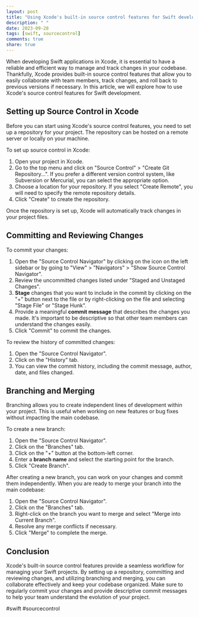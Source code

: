 ```yaml
---
layout: post
title: "Using Xcode's built-in source control features for Swift development"
description: " "
date: 2023-09-28
tags: [swift, sourcecontrol]
comments: true
share: true
---
```


When developing Swift applications in Xcode, it is essential to have a reliable and efficient way to manage and track changes in your codebase. Thankfully, Xcode provides built-in source control features that allow you to easily collaborate with team members, track changes, and roll back to previous versions if necessary. In this article, we will explore how to use Xcode's source control features for Swift development.

## Setting up Source Control in Xcode

Before you can start using Xcode's source control features, you need to set up a repository for your project. The repository can be hosted on a remote server or locally on your machine.

To set up source control in Xcode:

1. Open your project in Xcode.
2. Go to the top menu and click on "Source Control" > "Create Git Repository...". If you prefer a different version control system, like Subversion or Mercurial, you can select the appropriate option.
3. Choose a location for your repository. If you select "Create Remote", you will need to specify the remote repository details.
4. Click "Create" to create the repository.

Once the repository is set up, Xcode will automatically track changes in your project files.

## Committing and Reviewing Changes

To commit your changes:

1. Open the "Source Control Navigator" by clicking on the icon on the left sidebar or by going to "View" > "Navigators" > "Show Source Control Navigator".
2. Review the uncommitted changes listed under "Staged and Unstaged Changes". 
3. **Stage** changes that you want to include in the commit by clicking on the "+" button next to the file or by right-clicking on the file and selecting "Stage File" or "Stage Hunk".
4. Provide a meaningful **commit message** that describes the changes you made. It's important to be descriptive so that other team members can understand the changes easily.
5. Click "Commit" to commit the changes. 

To review the history of committed changes:

1. Open the "Source Control Navigator".
2. Click on the "History" tab.
3. You can view the commit history, including the commit message, author, date, and files changed.

## Branching and Merging

Branching allows you to create independent lines of development within your project. This is useful when working on new features or bug fixes without impacting the main codebase.

To create a new branch:

1. Open the "Source Control Navigator".
2. Click on the "Branches" tab.
3. Click on the "+" button at the bottom-left corner.
4. Enter a **branch name** and select the starting point for the branch.
5. Click "Create Branch".

After creating a new branch, you can work on your changes and commit them independently. When you are ready to merge your branch into the main codebase:

1. Open the "Source Control Navigator".
2. Click on the "Branches" tab.
3. Right-click on the branch you want to merge and select "Merge into Current Branch".
4. Resolve any merge conflicts if necessary.
5. Click "Merge" to complete the merge.

## Conclusion

Xcode's built-in source control features provide a seamless workflow for managing your Swift projects. By setting up a repository, committing and reviewing changes, and utilizing branching and merging, you can collaborate effectively and keep your codebase organized. Make sure to regularly commit your changes and provide descriptive commit messages to help your team understand the evolution of your project.

#swift #sourcecontrol